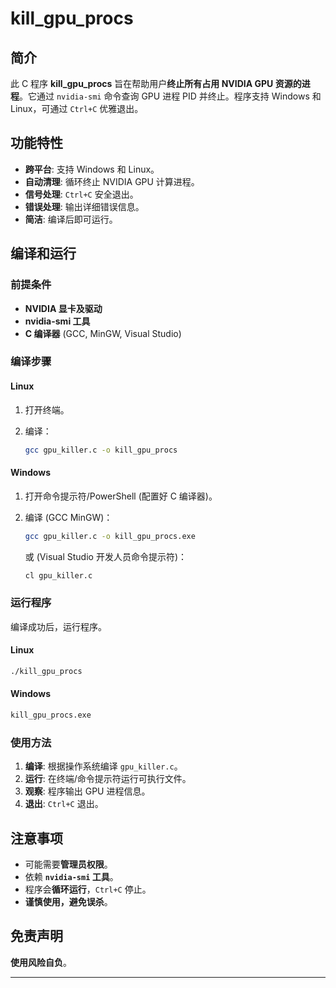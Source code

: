 # kill_gpu_procs

## 简介

此 C 程序 **kill_gpu_procs** 旨在帮助用户**终止所有占用 NVIDIA GPU 资源的进程**。它通过 `nvidia-smi` 命令查询 GPU 进程 PID 并终止。程序支持 Windows 和 Linux，可通过 `Ctrl+C` 优雅退出。

## 功能特性

*   **跨平台**: 支持 Windows 和 Linux。
*   **自动清理**: 循环终止 NVIDIA GPU 计算进程。
*   **信号处理**:  `Ctrl+C` 安全退出。
*   **错误处理**:  输出详细错误信息。
*   **简洁**:  编译后即可运行。

## 编译和运行

### 前提条件

*   **NVIDIA 显卡及驱动**
*   **nvidia-smi 工具**
*   **C 编译器** (GCC, MinGW, Visual Studio)

### 编译步骤

#### Linux

1.  打开终端。
2.  编译：

    ```bash
    gcc gpu_killer.c -o kill_gpu_procs
    ```

#### Windows

1.  打开命令提示符/PowerShell (配置好 C 编译器)。
2.  编译 (GCC MinGW)：

    ```bash
    gcc gpu_killer.c -o kill_gpu_procs.exe
    ```

    或 (Visual Studio 开发人员命令提示符)：

    ```bash
    cl gpu_killer.c
    ```

### 运行程序

编译成功后，运行程序。

#### Linux

```bash
./kill_gpu_procs
```

#### Windows

```bash
kill_gpu_procs.exe
```

### 使用方法

1.  **编译**:  根据操作系统编译 `gpu_killer.c`。
2.  **运行**:  在终端/命令提示符运行可执行文件。
3.  **观察**:  程序输出 GPU 进程信息。
4.  **退出**:  `Ctrl+C` 退出。

## 注意事项

*   可能需要**管理员权限**。
*   依赖 **`nvidia-smi` 工具**。
*   程序会**循环运行**，`Ctrl+C` 停止。
*   **谨慎使用，避免误杀**。

## 免责声明

**使用风险自负**。

---